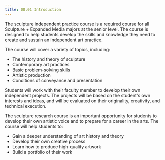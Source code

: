 ```yaml
---
title: 00.01 Introduction
---
```


The sculpture independent practice course is a required course for all Sculpture + Expanded Media majors at the senior level. The course is designed to help students develop the skills and knowledge they need to create and sustain an independent art practice.

The course will cover a variety of topics, including:

- The history and theory of sculpture
- Contemporary art practices
- Basic problem-solving skills
- Artistic production
- Conditions of conveyance and presentation

Students will work with their faculty member to develop their own independent projects. The projects will be based on the student's own interests and ideas, and will be evaluated on their originality, creativity, and technical execution.

The sculpture research course is an important opportunity for students to develop their own artistic voice and to prepare for a career in the arts. The course will help students to:

- Gain a deeper understanding of art history and theory
- Develop their own creative process
- Learn how to produce high-quality artwork
- Build a portfolio of their work
